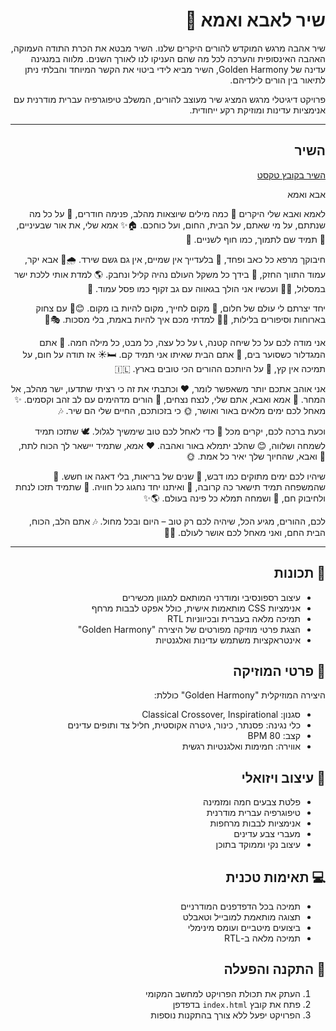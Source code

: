 <div dir="rtl">

# שיר לאבא ואמא 💝

שיר אהבה מרגש המוקדש להורים היקרים שלנו. השיר מבטא את הכרת התודה העמוקה, האהבה האינסופית והערכה לכל מה שהם העניקו לנו לאורך השנים. מלווה במנגינה עדינה של Golden Harmony, השיר מביא לידי ביטוי את הקשר המיוחד והבלתי ניתן לתיאור בין הורים לילדיהם.

פרויקט דיגיטלי מרגש המציג שיר מעוצב להורים, המשלב טיפוגרפיה עברית מודרנית עם אנימציות עדינות ומוזיקת רקע ייחודית.

---

## השיר

[השיר בקובץ טקסט](song.txt)

אבא ואמא

לאמא ואבא שלי היקרים 🌟
כמה מילים שיוצאות מהלב, פנימה חודרים, 💌
על כל מה שנתתם, על מי שאתם,
על הבית, החום, ועל כוחכם. 🏠✨
אמא שלי, את אור שבעיניים, 🌷
תמיד שם לתמוך, כמו חוף לשניים. 🌊

חיבוקך מרפא כל כאב ופחד, 🤗
בלעדייך אין שמיים, אין גם גשם שירד. 🌧️💖
אבא יקר, עמוד התווך החזק, 💪
בידך כל משקל העולם נהיה קליל ונחבק. 🌎
למדת אותי ללכת ישר במסלול, 🚶‍♂️
ועכשיו אני הולך בגאווה עם גב זקוף כמו פסל עמוד. 🗿

יחד יצרתם לי עולם של חלום, 🌈
מקום לחייך, מקום להיות בו מקום. 😊🏡
עם צחוק בארוחות וסיפורים בלילות, 📖🍴
למדתי מכם איך להיות באמת, בלי מסכות. 🎭💝

אני מודה לכם על כל שיחה קטנה, 📞
על כל עצה, כל מבט, כל מילה חמה. 🥰
אתם המגדלור כשסוער בים, 🌊
אתם הבית שאיתו אני תמיד קם. 🛏️☀️
אז תודה על חום, על תמיכה אין קץ, 🙏
על היותכם ההורים הכי טובים בארץ. 🇮🇱

אני אוהב אתכם יותר משאפשר לומר, ❤️
וכתבתי את זה כי רציתי שתדעו, ישר מהלב, אל המחר. 🌟
אמא ואבא, אתם שלי, לנצח נצחים, 🔗
הורים מדהימים עם לב זהב וקסמים. ✨
מאחל לכם ימים מלאים באור ואושר, 🌞
כי בזכותכם, החיים שלי הם שיר. 🎶

וכעת ברכה לכם, יקרים מכל 🌟
כדי לאחל לכם טוב שימשיך לגלול. 🕊️
שתזכו תמיד לשמחה ושלווה, 😊
שהלב יתמלא באור ואהבה. ❤️
אמא, שתמיד יישאר לך הכוח לתת, 💐
ואבא, שהחיוך שלך יאיר כל אמת. 🌞

שיהיו לכם ימים מתוקים כמו דבש, 🍯
שנים של בריאות, בלי דאגה או חשש. 🌿
שהמשפחה תמיד תישאר כה קרובה, 🤝
ואיתנו יחד נחגוג כל חוויה. 🎉
שתמיד תזכו לנחת ולחיבוק חם, 🤗
ושמחה תמלא כל פינה בעולם. 🌎✨

לכם, ההורים, מגיע הכל,
שיהיה לכם רק טוב – היום ובכל מחול. 🎶
אתם הלב, הכוח, הבית החם,
ואני מאחל לכם אושר לעולם. 🏡💖

---

## 🌟 תכונות

- עיצוב רספונסיבי ומודרני המותאם למגוון מכשירים
- אנימציות CSS מותאמות אישית, כולל אפקט לבבות מרחף
- תמיכה מלאה בעברית ובכיווניות RTL
- הצגת פרטי מוזיקה מפורטים של היצירה "Golden Harmony"
- אינטראקציות משתמש עדינות ואלגנטיות

## 🎵 פרטי המוזיקה

היצירה המוזיקלית "Golden Harmony" כוללת:

- סגנון: Classical Crossover, Inspirational
- כלי נגינה: פסנתר, כינור, גיטרה אקוסטית, חליל צד ותופים עדינים
- קצב: 80 BPM
- אווירה: חמימות ואלגנטיות רגשית

## 🎨 עיצוב ויזואלי

- פלטת צבעים חמה ומזמינה
- טיפוגרפיה עברית מודרנית
- אנימציות לבבות מרחפות
- מעברי צבע עדינים
- עיצוב נקי וממוקד בתוכן

## 💻 תאימות טכנית

- תמיכה בכל הדפדפנים המודרניים
- תצוגה מותאמת למובייל וטאבלט
- ביצועים מיטביים ועומס מינימלי
- תמיכה מלאה ב-RTL

## 🚀 התקנה והפעלה

1. העתק את תכולת הפרויקט למחשב המקומי
2. פתח את קובץ `index.html` בדפדפן
3. הפרויקט יפעל ללא צורך בהתקנות נוספות

</div>
